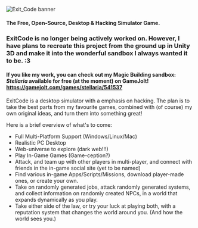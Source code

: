 ![Exit_Code banner](https://preview.ibb.co/nNxv85/EC_LOGO_TRANS.png "Exit_Code logo transparent")
#### The Free, Open-Source, Desktop & Hacking Simulator Game.

### ExitCode is no longer being actively worked on. However, I have plans to recreate this project from the ground up in Unity 3D and make it into the wonderful sandbox I always wanted it to be. :3
#### If you like my work, you can check out my Magic Building sandbox: *Stellaria* available for free (at the moment) on GameJolt! https://gamejolt.com/games/stellaria/541537

ExitCode is a desktop simulator with a emphasis on hacking. The plan is to take the best parts from my favourite games, combined with (of course) my own original ideas, and turn them into something great!

Here is a brief overview of what's to come:


* Full Multi-Platform Support (Windows/Linux/Mac)
* Realistic PC Desktop
* Web-universe to explore (dark web!!!)
* Play In-Game Games (Game-ception?)
* Attack, and team up with other players in multi-player, and connect with friends in the in-game social site (yet to be named)
* Find various in-game Apps/Scripts/Missions, download player-made ones, or create your own.
* Take on randomly generated jobs, attack randomly generated systems, and collect information on randomly created NPCs, in a world that expands dynamically as you play.
* Take either side of the law, or try your luck at playing both, with a reputation system that changes the world around you. (And how the world sees you.)
